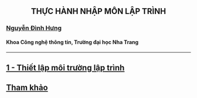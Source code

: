 <h2 align="center"> 
THỰC HÀNH NHẬP MÔN LẬP TRÌNH
</h2>

### [Nguyễn Đình Hưng](https://nd-hung.github.io/)
#### Khoa Công nghệ thông tin, Trường đại học Nha Trang </h3>
<hr>

## [1 - Thiết lập môi trường lập trình](01-environment-setup) 




## [Tham khảo](References.md)
